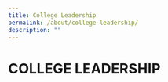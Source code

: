 ```yaml
---
title: College Leadership
permalink: /about/college-leadership/
description: ""
---
```

# COLLEGE LEADERSHIP
